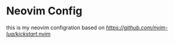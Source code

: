 # Neovim Config
this is my neovim configration based on *https://github.com/nvim-lua/kickstart.nvim*
